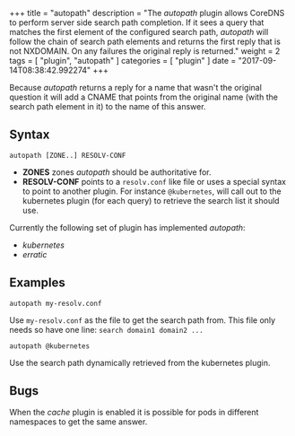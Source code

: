 +++
title = "autopath"
description = "The *autopath* plugin allows CoreDNS to perform server side search path completion. If it sees a query that matches the first element of the configured search path, *autopath* will follow the chain of search path elements and returns the first reply that is not NXDOMAIN. On any failures the original reply is returned."
weight = 2
tags = [ "plugin", "autopath" ]
categories = [ "plugin" ]
date = "2017-09-14T08:38:42.992274"
+++

Because *autopath* returns a reply for a name that wasn't the original question it will add a CNAME
that points from the original name (with the search path element in it) to the name of this answer.

## Syntax

~~~
autopath [ZONE..] RESOLV-CONF
~~~

* **ZONES** zones *autopath* should be authoritative for.
* **RESOLV-CONF** points to a `resolv.conf` like file or uses a special syntax to point to another
  plugin. For instance `@kubernetes`, will call out to the kubernetes plugin (for each
  query) to retrieve the search list it should use.

Currently the following set of plugin has implemented *autopath*:

* *kubernetes*
* *erratic*

## Examples

~~~
autopath my-resolv.conf
~~~

Use `my-resolv.conf` as the file to get the search path from. This file only needs so have one line:
`search domain1 domain2 ...`

~~~
autopath @kubernetes
~~~

Use the search path dynamically retrieved from the kubernetes plugin.

## Bugs

When the *cache* plugin is enabled it is possible for pods in different namespaces to get the
same answer.

